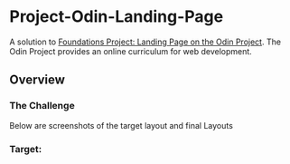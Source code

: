 # Project-Odin-Landing-Page
A solution to [Foundations Project: Landing Page on the Odin Project](https://www.theodinproject.com/lessons/foundations-landing-page). The Odin Project provides an online curriculum for web development.

## Overview
### The Challenge
Below are screenshots of the target layout and final Layouts

### Target:

